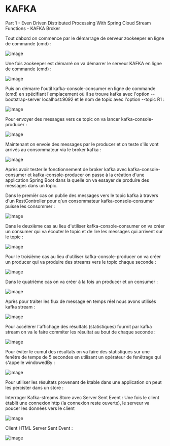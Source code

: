 # KAFKA

Part 1 - Even Driven Distributed Processing With Spring Cloud Stream Functions - KAFKA Broker

Tout dabord on commence par le démarrage de serveur zookeeper en ligne de commande (cmd) :

![image](https://user-images.githubusercontent.com/78086000/172024515-47950cee-c4a2-43ed-b5cb-32d528471384.png)

Une fois zookeeper est démarré on va démarrer le serveur KAFKA en ligne de commande (cmd) :

![image](https://user-images.githubusercontent.com/78086000/172024674-b8eb63ed-2126-47d3-bdf4-cc5219367c5d.png)

Puis on démarre l'outil kafka-console-consumer en ligne de commande (cmd) en spécifiant l'emplacement où il se trouve kafka avec l'option --bootstrap-server localhost:9092 et le nom de topic avec l'option --topic R1 :

![image](https://user-images.githubusercontent.com/78086000/172025081-5709602d-57bd-444e-a3b0-2a531376d855.png)

Pour envoyer des messages vers ce topic on va lancer kafka-console-producer :

![image](https://user-images.githubusercontent.com/78086000/172025268-37de7e47-e5a3-4c7c-9675-0305d22c4deb.png)

Maintenant on envoie des messages par le producer et on teste s'ils vont arrivés au consommateur via le broker kafka :

![image](https://user-images.githubusercontent.com/78086000/172025363-c4403311-649b-47c5-aa68-da3464edeaf0.png)

Après avoir tester le fonctionnement de broker kafka avec kafka-console-consumer et kafka-console-producer on passe à la création d'une application Spring Boot dans la quelle on va essayer de produire des messages dans un topic.

Dans le premièr cas on publie des messages vers le topic kafka à travers d'un RestController pour q'un consommateur kafka-console-consumer  puisse les consommer :

![image](https://user-images.githubusercontent.com/78086000/172027212-4aa0e4e9-fbdf-4388-afd2-df512ea47ef6.png)

Dans le deuxième cas au lieu d'utiliser kafka-console-consumer on va créer un consumer qui va écouter le topic et de lire les messages qui arrivent sur le topic :

![image](https://user-images.githubusercontent.com/78086000/172027990-22aac80b-8b8d-4d8b-9eca-c37cf5f8904a.png)

Pour le troisième cas au lieu d'utiliser kafka-console-producer on va créer un producer qui va produire des streams vers le topic chaque seconde :

![image](https://user-images.githubusercontent.com/78086000/172049761-9a873498-49a9-4f49-80df-6ba658d864b7.png)

Dans le quatrième cas on va créer à la fois un producer et un consumer :

![image](https://user-images.githubusercontent.com/78086000/172049826-3d196789-c334-4b1f-b718-cd6f89890240.png)

Après pour traiter les flux de message en temps réel nous avons utilisés kafka stream :

![image](https://user-images.githubusercontent.com/78086000/172077489-5af509c2-a6e1-4846-b8cb-7635a2f87339.png)

Pour accélérer l'affichage des résultats (statistiques) fournit par kafka stream on va le faire commiter les résultat au bout de chaque seconde :

![image](https://user-images.githubusercontent.com/78086000/172078092-e965bff2-34c5-448d-ab72-f8db40287418.png)

Pour éviter le cumul des résultats on va faire des statistiques sur une fenêtre de temps de 5 secondes en utilisant un opérateur de fenêtrage qui s'appelle windowedBy : 

![image](https://user-images.githubusercontent.com/78086000/172160146-cae199b0-e071-4075-b5d1-13348de139f3.png)

Pour utiliser les résultats provenant de ktable dans une application on peut les percister dans un store :

Interroger Kafka-streams Store avec Server Sent Event :
Une fois le client établit une connexion http (la connexion reste ouverte), le serveur va poucer les données vers le client 

![image](https://user-images.githubusercontent.com/78086000/172172998-3d1208a3-7355-4a70-85a6-12769889759b.png)

Client HTML Server Sent Event :

![image](https://user-images.githubusercontent.com/78086000/172179335-ef96241a-d811-4e81-89eb-cdd7e41525bd.png)
